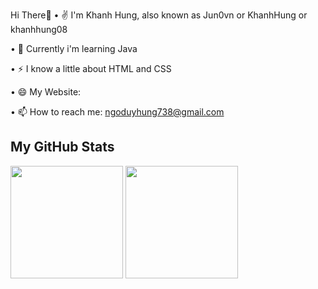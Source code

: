Hi There👋
  • ✌  I'm Khanh Hung, also known as Jun0vn or KhanhHung or khanhhung08
  
  • 🌱 Currently i'm learning Java
  
  • ⚡ I know a little about HTML and CSS
  
  • 😄 My Website: 
  
  • 📫 How to reach me: ngoduyhung738@gmail.com
  
 ## My GitHub Stats

<div align="left">
  <img height="180cm" src="https://github-readme-stats.vercel.app/api?username=Jun0vn&count_private=true&show_icons=true&theme=dracula" />  
  <img height="180cm"  src="https://github-readme-stats.vercel.app/api/top-langs/?username=Jun0vn&theme=dracula&layout=compact&langs_count=10" />
</div>
